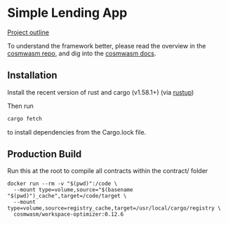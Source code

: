 # Simple Lending App

[Project outline](https://docs.google.com/document/d/1eiPqJnV-x0gBApQtswI_Wu2wG5D8vPol2cpnUmADryM/edit)

To understand the framework better, please read the overview in the
[cosmwasm repo](https://github.com/CosmWasm/cosmwasm/blob/master/README.md),
and dig into the [cosmwasm docs](https://www.cosmwasm.com).

## Installation

Install the recent version of rust and cargo (v1.58.1+)
(via [rustup](https://rustup.rs/))

Then run 
```sh
cargo fetch
```
to install dependencies from the Cargo.lock file.

## Production Build
Run this at the root to compile all contracts within the contract/ folder

```shell
docker run --rm -v "$(pwd)":/code \
  --mount type=volume,source="$(basename "$(pwd)")_cache",target=/code/target \
  --mount type=volume,source=registry_cache,target=/usr/local/cargo/registry \
  cosmwasm/workspace-optimizer:0.12.6
```